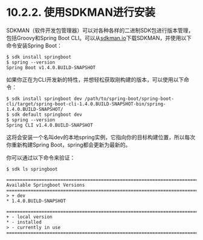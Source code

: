 # 10.2.2. 使用SDKMAN进行安装

SDKMAN（软件开发包管理器）可以对各种各样的二进制SDK包进行版本管理，包括Groovy和Spring Boot CLI。可以从[sdkman.io](http://sdkman.io/)下载SDKMAN，并使用以下命令安装Spring Boot：

```text
$ sdk install springboot
$ spring --version
Spring Boot v1.4.0.BUILD-SNAPSHOT
```

如果你正在为CLI开发新的特性，并想轻松获取刚构建的版本，可以使用以下命令：

```text
$ sdk install springboot dev /path/to/spring-boot/spring-boot-cli/target/spring-boot-cli-1.4.0.BUILD-SNAPSHOT-bin/spring-1.4.0.BUILD-SNAPSHOT/
$ sdk default springboot dev
$ spring --version
Spring CLI v1.4.0.BUILD-SNAPSHOT
```

这将会安装一个名叫dev的本地spring实例，它指向你的目标构建位置，所以每次你重新构建Spring Boot，spring都会更新为最新的。

你可以通过以下命令来验证：

```text
$ sdk ls springboot

================================================================================
Available Springboot Versions
================================================================================
> + dev
* 1.4.0.BUILD-SNAPSHOT

================================================================================
+ - local version
* - installed
> - currently in use
================================================================================
```

